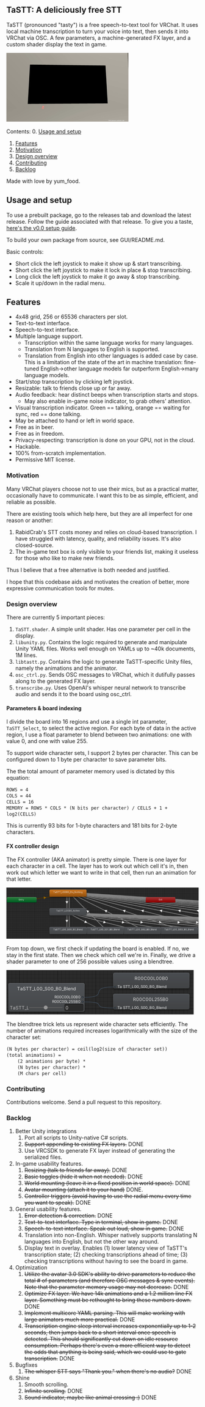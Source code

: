 ## TaSTT: A deliciously free STT

TaSTT (pronounced "tasty") is a free speech-to-text tool for VRChat. It uses
local machine transcription to turn your voice into text, then sends it into
VRChat via OSC. A few parameters, a machine-generated FX layer, and a
custom shader display the text in game.

![Speech-to-text demo](Images/speech_to_text_demo.gif)

Contents:
0. [Usage and setup](#usage-and-setup)
1. [Features](#features)
2. [Motivation](#motivation)
3. [Design overview](#design-overview)
4. [Contributing](#contributing)
5. [Backlog](#backlog)

Made with love by yum\_food.

## Usage and setup

To use a prebuilt package, go to the releases tab and download the latest
release. Follow the guide associated with that release. To give you a taste,
[here's the v0.0 setup guide](https://www.youtube.com/watch?v=0qjxkdVTqcs).

To build your own package from source, see GUI/README.md.

Basic controls:
* Short click the left joystick to make it show up & start transcribing.
* Short click the left joystick to make it lock in place & stop transcribing.
* Long click the left joystick to make it go away & stop transcribing.
* Scale it up/down in the radial menu.

## Features

* 4x48 grid, 256 or 65536 characters per slot.
* Text-to-text interface.
* Speech-to-text interface.
* Multiple language support.
  * Transcription within the same language works for many languages.
  * Translation from N languages to English is supported.
  * Translation from English into other languages is added case by case. This
    is a limitation of the state of the art in machine translation: fine-tuned
    English->other language models far outperform English->many language models.
* Start/stop transcription by clicking left joystick.
* Resizable: talk to friends close up or far away.
* Audio feedback: hear distinct beeps when transcription starts and stops.
  * May also enable in-game noise indicator, to grab others' attention.
* Visual transcription indicator. Green == talking, orange == waiting for sync,
  red == done talking.
* May be attached to hand or left in world space.
* Free as in beer.
* Free as in freedom.
* Privacy-respecting: transcription is done on your GPU, not in the cloud.
* Hackable.
* 100% from-scratch implementation.
* Permissive MIT license.

### Motivation

Many VRChat players choose not to use their mics, but as a practical matter,
occasionally have to communicate. I want this to be as simple, efficient, and
reliable as possible.

There are existing tools which help here, but they are all imperfect for one
reason or another:

1. RabidCrab's STT costs money and relies on cloud-based transcription. I have
   struggled with latency, quality, and reliability issues. It's also
   closed-source.
2. The in-game text box is only visible to your friends list, making it
   useless for those who like to make new friends.

Thus I believe that a free alternative is both needed and justified.

I hope that this codebase aids and motivates the creation of better, more
expressive communication tools for mutes.

### Design overview

There are currently 5 important pieces:

1. `TaSTT.shader`. A simple unlit shader. Has one parameter per cell in the
   display.
2. `libunity.py`. Contains the logic required to generate and manipulate Unity
   YAML files. Works well enough on YAMLs up to ~40k documents, 1M lines.
3. `libtastt.py`. Contains the logic to generate TaSTT-specific Unity files,
   namely the animations and the animator.
4. `osc_ctrl.py`. Sends OSC messages to VRChat, which it dutifully passes along
   to the generated FX layer.
5. `transcribe.py`. Uses OpenAI's whisper neural network to transcribe audio
   and sends it to the board using osc_ctrl.

#### Parameters & board indexing

I divide the board into 16 regions and use a single int parameter,
`TaSTT_Select`, to select the active region. For each byte of data
in the active region, I use a float parameter to blend between two
animations: one with value 0, and one with value 255.

To support wide character sets, I support 2 bytes per character. This
can be configured down to 1 byte per character to save parameter bits.

The the total amount of parameter memory used is dictated by this equation:

```
ROWS = 4
COLS = 44
CELLS = 16
MEMORY = ROWS * COLS * (N bits per character) / CELLS + 1 + log2(CELLS)
```

This is currently 93 bits for 1-byte characters and 181 bits for 2-byte
characters.

#### FX controller design

The FX controller (AKA animator) is pretty simple. There is one layer for each
character in a cell. The layer has to work out which cell it's in, then
work out which letter we want to write in that cell, then run an animation for
that letter.

![One FX layer with 16 cells](Images/tastt_anim.png)

From top down, we first check if updating the board is enabled. If no, we stay
in the first state. Then we check which cell we're in. Finally, we drive a
shader parameter to one of 256 possible values using a blendtree.

![An 8-bit blendtree](Images/tastt_blend.png)

The blendtree trick lets us represent wide character sets efficiently. The
number of animations required increases logarithmically with the size of the
character set:

```
(N bytes per character) = ceil(log2(size of character set))
(total animations) =
    (2 animations per byte) *
    (N bytes per character) *
    (M chars per cell)
```

### Contributing

Contributions welcome. Send a pull request to this repository.

### Backlog

1. Better Unity integrations
   1. Port all scripts to Unity-native C# scripts.
   2. ~~Support appending to existing FX layers.~~ DONE
   3. Use VRCSDK to generate FX layer instead of generating the serialized files.
2. In-game usability features.
   1. ~~Resizing (talk to friends far away).~~ DONE
   2. ~~Basic toggles (hide it when not needed).~~ DONE
   3. ~~World mounting (leave it in a fixed position in world space).~~ DONE
   4. ~~Avatar mounting (attach it to your hand)~~ DONE.
   5. ~~Controller triggers (avoid having to use the radial menu every time you
     want to speak).~~ DONE
3. General usability features.
   1. ~~Error detection & correction.~~ DONE
   2. ~~Text-to-text interface. Type in terminal, show in game.~~ DONE
   3. ~~Speech-to-text interface. Speak out loud, show in game.~~ DONE
   4. Translation into non-English. Whisper natively supports translating N
      languages into English, but not the other way around.
   5. Display text in overlay. Enables (1) lower latency view of TaSTT's
      transcription state; (2) checking transcriptions ahead of time; (3)
      checking transcriptions without having to see the board in game.
4. Optimization
   1. ~~Utilize the avatar 3.0 SDK's ability to drive parameters to reduce the
     total # of parameters (and therefore OSC messages & sync events). Note
     that the parameter memory usage may not decrease.~~ DONE
   2. ~~Optimize FX layer. We have 14k animations and a 1.2 million line FX
      layer. Something must be rethought to bring these numbers down.~~ DONE
   3. ~~Implement multicore YAML parsing. This will make working with large
      animators much more practical.~~ DONE
   4. ~~Transcription engine sleep interval increases exponentially up to 1-2
      seconds, then jumps back to a short interval once speech is detected.
      This should significantly cut down on idle resource consumption. Perhaps
      there's even a more efficient way to detect the odds that anything is
      being said, which we could use to gate transcription.~~ DONE
5. Bugfixes
   1. ~~The whisper STT says "Thank you." when there's no audio?~~ DONE
6. Shine
   1. Smooth scrolling.
   2. ~~Infinite scrolling.~~ DONE
   3. ~~Sound indicator, maybe like animal crossing :)~~ DONE

